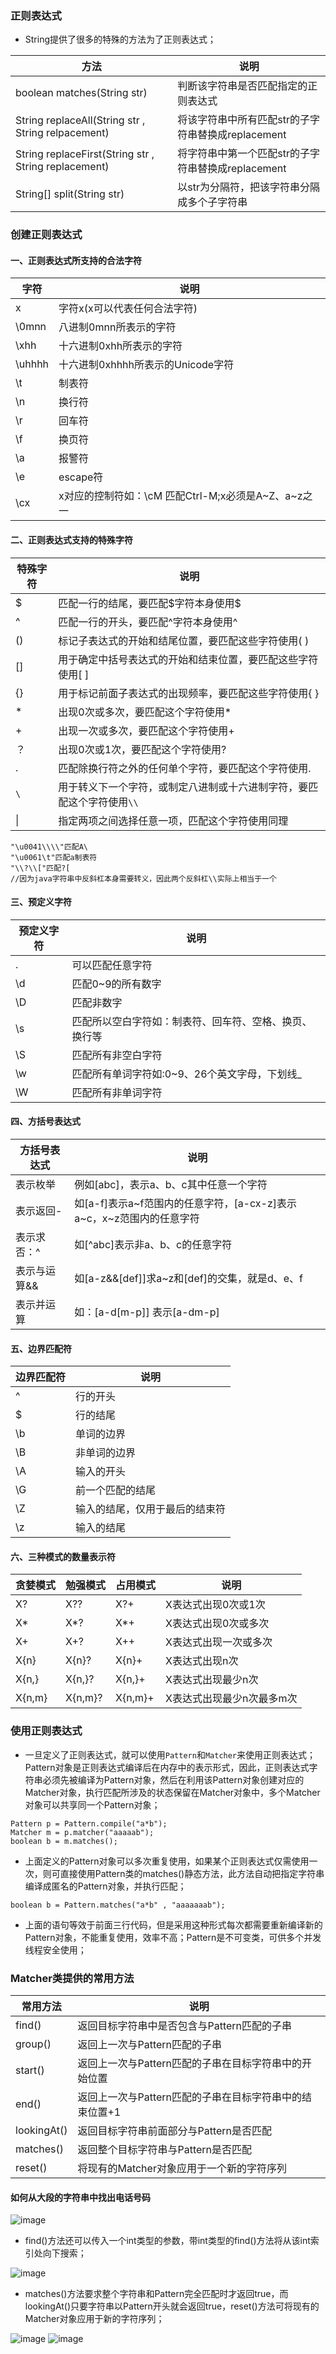 ### 正则表达式
+ String提供了很多的特殊的方法为了正则表达式；

|方法|说明|
|------|------|
|boolean matches(String str)|判断该字符串是否匹配指定的正则表达式|
|String replaceAll(String str , String relpacement)|将该字符串中所有匹配str的子字符串替换成replacement|
|String replaceFirst(String str , String replacement)|将字符串中第一个匹配str的子字符串替换成replacement|
|String[] split(String str)|以str为分隔符，把该字符串分隔成多个子字符串|

### 创建正则表达式
#### 一、正则表达式所支持的合法字符

|字符|说明|
|------|-------|
|x|字符x(x可以代表任何合法字符)|
|\0mnn|八进制0mnn所表示的字符|
|\xhh|十六进制0xhh所表示的字符|
|\uhhhh|十六进制0xhhhh所表示的Unicode字符|
|\t|制表符|
|\n|换行符|
|\r|回车符|
|\f|换页符|
|\a|报警符|
|\e|escape符|
|\cx|x对应的控制符如：\cM 匹配Ctrl-M;x必须是A~Z、a~z之一|

#### 二、正则表达式支持的特殊字符

|特殊字符|说明|
|------|------|
|$|匹配一行的结尾，要匹配$字符本身使用\$|
|^|匹配一行的开头，要匹配^字符本身使用\^|
|()|标记子表达式的开始和结尾位置，要匹配这些字符使用\( \)|
|[]|用于确定中括号表达式的开始和结束位置，要匹配这些字符使用\[ \]|
|{}|用于标记前面子表达式的出现频率，要匹配这些字符使用\{ \}|
|*|出现0次或多次，要匹配这个字符使用\*|
|+|出现一次或多次，要匹配这个字符使用\+|
|？|出现0次或1次，要匹配这个字符使用\?|
|.|匹配除换行符之外的任何单个字符，要匹配这个字符使用\.|
|`\`|用于转义下一个字符，或制定八进制或十六进制字符，要匹配这个字符使用`\\`|
|\||指定两项之间选择任意一项，匹配这个字符使用同理|

```
"\u0041\\\\"匹配A\
"\u0061\t"匹配a制表符
"\\?\\["匹配?[
//因为java字符串中反斜杠本身需要转义，因此两个反斜杠\\实际上相当于一个
```
#### 三、预定义字符

|预定义字符|说明|
|------|------|
|.|可以匹配任意字符|
|\d|匹配0~9的所有数字|
|\D|匹配非数字|
|\s|匹配所以空白字符如：制表符、回车符、空格、换页、换行等|
|\S|匹配所有非空白字符|
|\w|匹配所有单词字符如:0~9、26个英文字母，下划线_|
|\W|匹配所有非单词字符|

#### 四、方括号表达式

|方括号表达式|说明|
|------|------|
|表示枚举|例如[abc]，表示a、b、c其中任意一个字符|
|表示返回-|如[a-f]表示a~f范围内的任意字符，[a-cx-z]表示a~c，x~z范围内的任意字符|
|表示求否：^|如[^abc]表示非a、b、c的任意字符|
|表示与运算&&|如[a-z&&[def]]求a~z和[def]的交集，就是d、e、f|
|表示并运算|如：[a-d[m-p]] 表示[a-dm-p]|

#### 五、边界匹配符

|边界匹配符|说明|
|------|------|
|^|行的开头|
|$|行的结尾|
|\b|单词的边界|
|\B|非单词的边界|
|\A|输入的开头|
|\G|前一个匹配的结尾|
|\Z|输入的结尾，仅用于最后的结束符|
|\z|输入的结尾|

#### 六、三种模式的数量表示符

|贪婪模式|勉强模式|占用模式|说明|
|------|------|------|------|
|X?|X??|X?+|X表达式出现0次或1次|
|X*|X*?|X*+|X表达式出现0次或多次|
|X+|X+?|X++|X表达式出现一次或多次|
|X{n}|X{n}?|X{n}+|X表达式出现n次|
|X{n,}|X{n,}?|X{n,}+|X表达式出现最少n次|
|X{n,m}|X{n,m}?|X{n,m}+|X表达式出现最少n次最多m次|

### 使用正则表达式
+ 一旦定义了正则表达式，就可以使用`Pattern`和`Matcher`来使用正则表达式；Pattern对象是正则表达式编译后在内存中的表示形式，因此，正则表达式字符串必须先被编译为Pattern对象，然后在利用该Pattern对象创建对应的Matcher对象，执行匹配所涉及的状态保留在Matcher对象中，多个Matcher对象可以共享同一个Pattern对象；

```
Pattern p = Pattern.compile("a*b");
Matcher m = p.matcher("aaaaab");
boolean b = m.matches();
```
+ 上面定义的Pattern对象可以多次重复使用，如果某个正则表达式仅需使用一次，则可直接使用Pattern类的matches()静态方法，此方法自动把指定字符串编译成匿名的Pattern对象，并执行匹配；

```
boolean b = Pattern.matches("a*b" , "aaaaaaab");
```

+ 上面的语句等效于前面三行代码，但是采用这种形式每次都需要重新编译新的Pattern对象，不能重复使用，效率不高；Pattern是不可变类，可供多个并发线程安全使用；

### Matcher类提供的常用方法

|常用方法|说明|
|------|------|
|find()|返回目标字符串中是否包含与Pattern匹配的子串|
|group()|返回上一次与Pattern匹配的子串|
|start()|返回上一次与Pattern匹配的子串在目标字符串中的开始位置|
|end()|返回上一次与Pattern匹配的子串在目标字符串中的结束位置+1|
|lookingAt()|返回目标字符串前面部分与Pattern是否匹配|
|matches()|返回整个目标字符串与Pattern是否匹配|
|reset()|将现有的Matcher对象应用于一个新的字符序列|

#### 如何从大段的字符串中找出电话号码

![image](https://github.com/ningbaoqi/Java/blob/master/gif/pic-70.jpg)

+ find()方法还可以传入一个int类型的参数，带int类型的find()方法将从该int索引处向下搜索；

![image](https://github.com/ningbaoqi/Java/blob/master/gif/pic-71.jpg)

+ matches()方法要求整个字符串和Pattern完全匹配时才返回true，而lookingAt()只要字符串以Pattern开头就会返回true，reset()方法可将现有的Matcher对象应用于新的字符序列；

![image](https://github.com/ningbaoqi/Java/blob/master/gif/pic-72.jpg)
![image](https://github.com/ningbaoqi/Java/blob/master/gif/pic-73.jpg)
